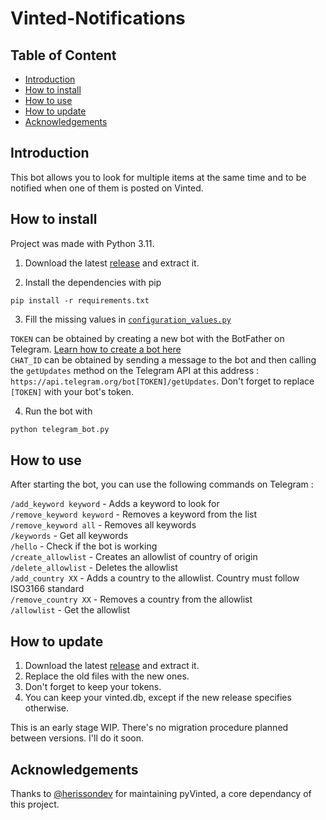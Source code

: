 # Vinted-Notifications

## Table of Content

- [Introduction](#Introduction)
- [How to install](#How-to-install)
- [How to use](#How-to-Use)
- [How to update](#How-to-update)
- [Acknowledgements](#Acknowledgements)

## Introduction

This bot allows you to look for multiple items at the same time and to be notified when one of them is posted on Vinted.

## How to install

Project was made with Python 3.11.

1. Download the latest [release](https://github.com/Fuyucch1/Vinted-Notifications/releases/latest) and extract it.

2. Install the dependencies with pip

```
pip install -r requirements.txt
```

3. Fill the missing values in [`configuration_values.py`](configuration_values.py)

`TOKEN` can be obtained by creating a new bot with the BotFather on Telegram. [Learn how to create a bot here](https://core.telegram.org/bots/tutorial)\
`CHAT_ID` can be obtained by sending a message to the bot and then calling the `getUpdates` method on the Telegram API at this address :
```https://api.telegram.org/bot[TOKEN]/getUpdates```. Don't forget to replace `[TOKEN]` with your bot's token.

4. Run the bot with

```py
python telegram_bot.py
```

## How to use

After starting the bot, you can use the following commands on Telegram :

`/add_keyword keyword` - Adds a keyword to look for\
`/remove_keyword keyword` - Removes a keyword from the list\
`/remove_keyword all` - Removes all keywords\
`/keywords` - Get all keywords\
`/hello` - Check if the bot is working\
`/create_allowlist` - Creates an allowlist of country of origin\
`/delete_allowlist` - Deletes the allowlist\
`/add_country XX` - Adds a country to the allowlist. Country must follow ISO3166 standard\
`/remove_country XX` - Removes a country from the allowlist\
`/allowlist` - Get the allowlist

## How to update

1. Download the latest [release](https://github.com/Fuyucch1/Vinted-Notifications/releases/latest) and extract it.
2. Replace the old files with the new ones.
3. Don't forget to keep your tokens.
4. You can keep your vinted.db, except if the new release specifies otherwise.

This is an early stage WIP. There's no migration procedure planned between versions. I'll do it soon.

## Acknowledgements

Thanks to [@herissondev](https://github.com/herissondev) for maintaining pyVinted, a core dependancy of this project.
